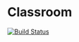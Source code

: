 # Classroom
[![Build Status](https://travis-ci.org/education/classroom.svg?branch=master)](https://travis-ci.org/education/classroom)
